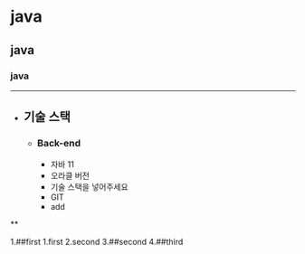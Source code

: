 # java
## java
### java

***


- ## 기술 스택
  - ### Back-end
    - 자바 11
    - 오라클 버전
    - 기술 스택을 넣어주세요
    - GIT
    - add

**

1.##first
    1.first
    2.second
3.##second
4.##third
